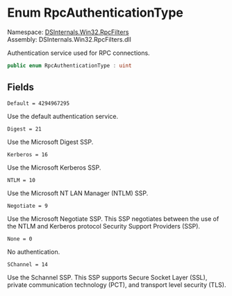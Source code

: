# <a id="DSInternals_Win32_RpcFilters_RpcAuthenticationType"></a> Enum RpcAuthenticationType

Namespace: [DSInternals.Win32.RpcFilters](DSInternals.Win32.RpcFilters.md)  
Assembly: DSInternals.Win32.RpcFilters.dll  

Authentication service used for RPC connections.

```csharp
public enum RpcAuthenticationType : uint
```

## Fields

`Default = 4294967295` 

Use the default authentication service.



`Digest = 21` 

Use the Microsoft Digest SSP.



`Kerberos = 16` 

Use the Microsoft Kerberos SSP.



`NTLM = 10` 

Use the Microsoft NT LAN Manager (NTLM) SSP.



`Negotiate = 9` 

Use the Microsoft Negotiate SSP. This SSP negotiates between the use of the NTLM and Kerberos protocol Security Support Providers (SSP).



`None = 0` 

No authentication.



`SChannel = 14` 

Use the Schannel SSP. This SSP supports Secure Socket Layer (SSL), private communication technology (PCT), and transport level security (TLS).




